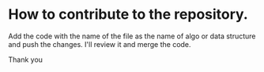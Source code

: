 # How to contribute to the repository.

Add the code with the name of the file as the name of algo or data structure and push the changes.
I'll review it and merge the code.

Thank you
